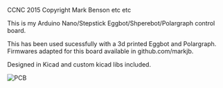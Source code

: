 CCNC 2015 Copyright Mark Benson etc etc

This is my Arduino Nano/Stepstick Eggbot/Shperebot/Polargraph control board.

This has been used sucessfully with a 3d printed Eggbot and Polargraph. Firmwares adapted for this board available in github.com/markjb.

Designed in Kicad and custom kicad libs included.

![PCB](https://raw.github.com/MarkJB/Eggbot-Spherebot-Polargraph-Controller/blob/master/drv8825_arduino_pro_pcb.png)
